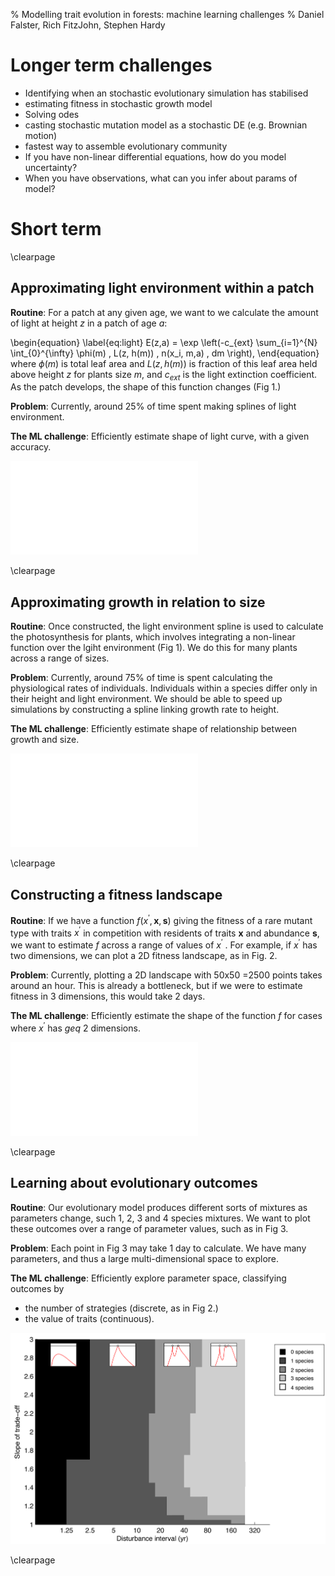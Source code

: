 % Modelling trait evolution in forests: machine learning challenges
% Daniel Falster, Rich FitzJohn, Stephen Hardy

# Longer term challenges

-  Identifying when an stochastic evolutionary simulation has stabilised
- estimating fitness in stochastic growth model
- Solving odes
- casting stochastic mutation model as a stochastic DE (e.g. Brownian motion)
- fastest way to assemble evolutionary community
- If you have non-linear differential equations, how do you model uncertainty?
- When you have observations, what can you infer about params of model?

# Short term

\clearpage

## Approximating light environment within a patch

**Routine**: For a patch at any given age, we want to  we calculate the amount of light at height $z$ in a patch of age $a$:

\begin{equation} \label{eq:light}
E(z,a) = \exp \left(-c_{ext}  \sum_{i=1}^{N} \int_{0}^{\infty} \phi(m) \, L(z, h(m)) \, n(x_i, m,a) \, dm \right), \end{equation}
where $\phi(m)$ is total leaf area and $L(z, h(m))$ is fraction of this leaf area held above height $z$ for plants size $m$, and $c_{ext}$ is the light extinction coefficient. As the patch develops, the shape of this function changes (Fig 1.)

**Problem**: Currently, around 25% of time spent making splines of light environment.

**The ML challenge**: Efficiently estimate shape of light curve, with a given accuracy.

![Relationship between size and light](figs/light-env.pdf)

\clearpage

## Approximating growth in relation to size

**Routine**: Once constructed, the light environment spline is used to calculate the photosynthesis for plants, which involves integrating a non-linear function over the lgiht environment (Fig 1). We do this for many plants across a range of sizes.

**Problem**: Currently, around 75% of time is spent calculating the physiological rates of individuals. Individuals within a species differ only in their height and light environment. We should be able to speed up simulations by constructing a spline linking growth rate to height.

**The ML challenge**:  Efficiently estimate shape of relationship between growth and size.

![Example fitness landscape](figs/height-growth-rate.pdf)

\clearpage

## Constructing a fitness landscape

**Routine**: If we have a function $f(x^\prime, \mathbf{x}, \mathbf{s})$ giving the fitness of a rare mutant type with traits $x^\prime$ in competition with residents of traits $\mathbf{x}$ and abundance $\mathbf{s}$, we want to estimate $f$ across a range of values of $x^\prime$ . For example, if $x^\prime$ has two dimensions, we can plot a 2D fitness landscape, as in Fig. 2.

**Problem**: Currently, plotting a 2D landscape with 50x50 =2500 points takes around an hour. This is already a bottleneck, but if we were to estimate fitness in 3 dimensions, this would take 2 days.

**The ML challenge**: Efficiently estimate the shape of the function $f$ for cases where $x^\prime$ has $geq$ 2 dimensions.

![Example fitness landscape](figs/fitnesslandscape/plot.pdf)

\clearpage

## Learning about evolutionary outcomes

**Routine**: Our evolutionary model produces different sorts of mixtures as parameters change, such 1, 2, 3 and 4 species mixtures. We want to plot these outcomes over a range of parameter values, such as in Fig 3.

**Problem**: Each point in Fig 3 may take 1 day to calculate. We have many parameters, and thus a large multi-dimensional space to explore.

**The ML challenge**:  Efficiently explore parameter space, classifying outcomes by

- the number of strategies (discrete, as in Fig 2.)
- the value of traits (continuous).

![Outcomes from evolutionary model, with different parameter combinations](figs/outcomes.png)

\clearpage

